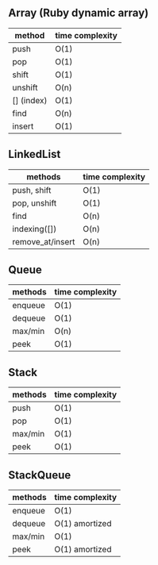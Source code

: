 ## Array (Ruby dynamic array)
method      | time complexity
------------|----------------
push        | O(1)
pop         | O(1)
shift       | O(1)
unshift     | O(n)
[] (index)  | O(1)
find        | O(n)
insert      | O(1)

## LinkedList
 methods                 | time complexity
-------------------------|-------
push, shift              | O(1)
pop, unshift             | O(1)
find                     | O(n)
indexing([])             | O(n)
remove_at/insert         | O(n)

## Queue
methods                 | time complexity
------------------------|-------
enqueue                 | O(1)
dequeue                 | O(1)
max/min                 | O(n)
peek                    | O(1)

## Stack
methods                 | time complexity
------------------------|-------
push                    | O(1)
pop            | O(1)
max/min                    | O(1)
peek                       | O(1)
## StackQueue
methods                 | time complexity
------------------------|-------
enqueue             | O(1)
dequeue         | O(1) amortized
max/min                    | O(1)
peek                       | O(1) amortized
